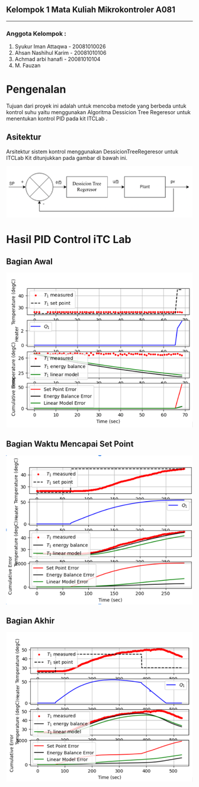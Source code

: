 ## Kelompok 1 Mata Kuliah Mikrokontroler A081 ###
---
### Anggota Kelompok : ### 
1. Syukur Iman Attaqwa - 20081010026
2. Ahsan Nashihul Karim - 20081010106
3. Achmad arbi hanafi - 20081010104
4. M. Fauzan

# Pengenalan
Tujuan dari proyek ini adalah untuk mencoba metode yang berbeda untuk kontrol suhu yaitu menggunakan Algoritma Dessicion Tree Regeresor untuk menentukan kontrol PID pada kit ITCLab .

## Asitektur 
Arsitektur sistem kontrol menggunakan DessicionTreeRegeresor untuk ITCLab Kit ditunjukkan pada gambar di bawah ini.

  ![](Screenshoot/gambar4.png)


# Hasil PID Control iTC Lab #####
## Bagian Awal 
  ![](Screenshoot/gambar1.png)
## Bagian Waktu Mencapai Set Point 
   ![](Screenshoot/gambar2.png)

## Bagian Akhir 
  ![](Screenshoot/gambar3.png)   


